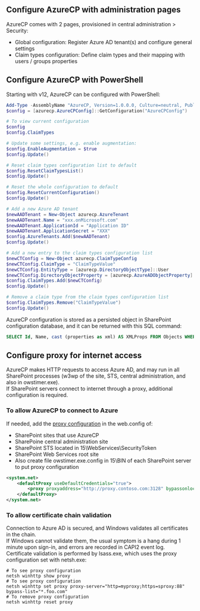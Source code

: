 ## Configure AzureCP with administration pages

AzureCP comes with 2 pages, provisioned in central administration > Security:

- Global configuration: Register Azure AD tenant(s) and configure general settings
- Claim types configuration: Define claim types and their mapping with users / groups properties

## Configure AzureCP with PowerShell

Starting with v12, AzureCP can be configured with PowerShell:

```powershell
Add-Type -AssemblyName "AzureCP, Version=1.0.0.0, Culture=neutral, PublicKeyToken=65dc6b5903b51636"
$config = [azurecp.AzureCPConfig]::GetConfiguration("AzureCPConfig")

# To view current configuration
$config
$config.ClaimTypes

# Update some settings, e.g. enable augmentation:
$config.EnableAugmentation = $true
$config.Update()

# Reset claim types configuration list to default
$config.ResetClaimTypesList()
$config.Update()

# Reset the whole configuration to default
$config.ResetCurrentConfiguration()
$config.Update()

# Add a new Azure AD tenant
$newAADTenant = New-Object azurecp.AzureTenant
$newAADTenant.Name = "xxx.onMicrosoft.com"
$newAADTenant.ApplicationId = "Application ID"
$newAADTenant.ApplicationSecret = "XXX"
$config.AzureTenants.Add($newAADTenant)
$config.Update()

# Add a new entry to the claim types configuration list
$newCTConfig = New-Object azurecp.ClaimTypeConfig
$newCTConfig.ClaimType = "ClaimTypeValue"
$newCTConfig.EntityType = [azurecp.DirectoryObjectType]::User
$newCTConfig.DirectoryObjectProperty = [azurecp.AzureADObjectProperty]::Department
$config.ClaimTypes.Add($newCTConfig)
$config.Update()

# Remove a claim type from the claim types configuration list
$config.ClaimTypes.Remove("ClaimTypeValue")
$config.Update()
```

AzureCP configuration is stored as a persisted object in SharePoint configuration database, and it can be returned with this SQL command:

```sql
SELECT Id, Name, cast (properties as xml) AS XMLProps FROM Objects WHERE Name = 'AzureCPConfig'
```

## Configure proxy for internet access

AzureCP makes HTTP requests to access Azure AD, and may run in all SharePoint processes (w3wp of the site, STS, central administration, and also in owstimer.exe).  
If SharePoint servers connect to internet through a proxy, additional configuration is required.

### To allow AzureCP to connect to Azure

If needed, add the [proxy configuration](https://docs.microsoft.com/en-us/dotnet/framework/configure-apps/file-schema/network/defaultproxy-element-network-settings) in the web.config of:

* SharePoint sites that use AzureCP
* SharePoine central administration site
* SharePoint STS located in 15\WebServices\SecurityToken
* SharePoint Web Services root site
* Also create file owstimer.exe.config in 15\BIN of each SharePoint server to put proxy configuration

```xml
<system.net>
    <defaultProxy useDefaultCredentials="true">
        <proxy proxyaddress="http://proxy.contoso.com:3128" bypassonlocal="true" />
    </defaultProxy>
</system.net>
```

### To allow certificate chain validation

Connection to Azure AD is secured, and Windows validates all certificates in the chain.  
If Windows cannot validate them, the usual symptom is a hang during 1 minute upon sign-in, and errors are recorded in CAPI2 event log.  
Certificate validation is performed by lsass.exe, which uses the proxy configuration set with netsh.exe:

```text
# To see proxy configuration
netsh winhttp show proxy
# To see proxy configuration
netsh winhttp set proxy proxy-server="http=myproxy;https=sproxy:88" bypass-list="*.foo.com"
# To remove proxy configuration
netsh winhttp reset proxy
```
